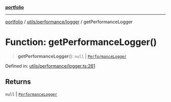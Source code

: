 [**portfolio**](../../../../README.md)

***

[portfolio](../../../../modules.md) / [utils/performance/logger](../README.md) / getPerformanceLogger

# Function: getPerformanceLogger()

> **getPerformanceLogger**(): `null` \| [`PerformanceLogger`](../classes/PerformanceLogger.md)

Defined in: [utils/performance/logger.ts:261](https://github.com/tnorlund/Portfolio/blob/4e9e2a8fa40600e456ef73247e87d67f77cbbd17/portfolio/utils/performance/logger.ts#L261)

## Returns

`null` \| [`PerformanceLogger`](../classes/PerformanceLogger.md)
